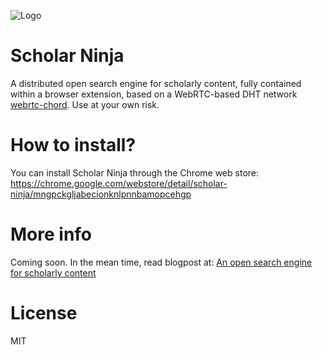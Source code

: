 ![Logo](http://juretriglav.si/content/images/2014/Jun/scholarninjalogo.png)

# Scholar Ninja

A distributed open search engine for scholarly content, fully contained within a browser extension, based on a WebRTC-based DHT network [webrtc-chord](https://github.com/tsujio/webrtc-chord). Use at your own risk.

# How to install?

You can install Scholar Ninja through the Chrome web store: https://chrome.google.com/webstore/detail/scholar-ninja/mngpckgljabecionknlpnnbamopcehgp

# More info

Coming soon. In the mean time, read blogpost at: [An open search engine for scholarly content](http://juretriglav.si)

# License 

MIT
